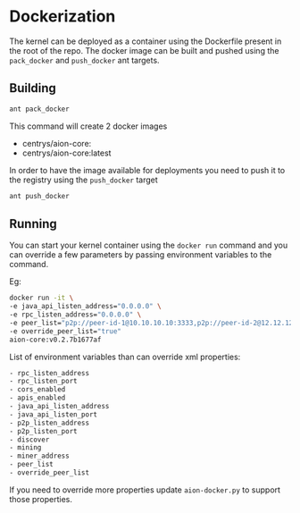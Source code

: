 # Dockerization

The kernel can be deployed as a container using the Dockerfile present in the root of the repo. 
The docker image can be built and pushed using the `pack_docker` and `push_docker` ant targets.

## Building

```bash
ant pack_docker
```

This command will create 2 docker images
- centrys/aion-core:<kernelversionshortcommit>
- centrys/aion-core:latest

In order to have the image available for deployments you need to push it to the registry using the `push_docker` target

```bash
ant push_docker
```

## Running

You can start your kernel container using the `docker run` command and you can override a few parameters by passing
environment variables to the command.

Eg:

```bash
docker run -it \
-e java_api_listen_address="0.0.0.0" \
-e rpc_listen_address="0.0.0.0" \
-e peer_list="p2p://peer-id-1@10.10.10.10:3333,p2p://peer-id-2@12.12.12.12:4444" \
-e override_peer_list="true"
aion-core:v0.2.7b1677af
```

List of environment variables than can override xml properties:

```bash
- rpc_listen_address
- rpc_listen_port
- cors_enabled
- apis_enabled
- java_api_listen_address
- java_api_listen_port
- p2p_listen_address
- p2p_listen_port
- discover
- mining
- miner_address
- peer_list
- override_peer_list
```

If you need to override more properties update `aion-docker.py` to support those properties.
